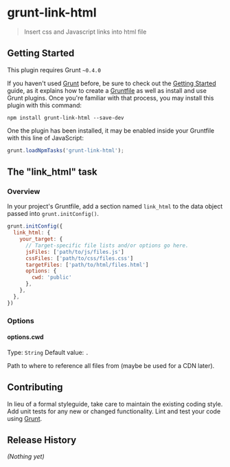 # grunt-link-html

> Insert css and Javascript links into html file

## Getting Started
This plugin requires Grunt `~0.4.0`

If you haven't used [Grunt](http://gruntjs.com/) before, be sure to check out the [Getting Started](http://gruntjs.com/getting-started) guide, as it explains how to create a [Gruntfile](http://gruntjs.com/sample-gruntfile) as well as install and use Grunt plugins. Once you're familiar with that process, you may install this plugin with this command:

```shell
npm install grunt-link-html --save-dev
```

One the plugin has been installed, it may be enabled inside your Gruntfile with this line of JavaScript:

```js
grunt.loadNpmTasks('grunt-link-html');
```

## The "link_html" task

### Overview
In your project's Gruntfile, add a section named `link_html` to the data object passed into `grunt.initConfig()`.

```js
grunt.initConfig({
  link_html: {
    your_target: {
      // Target-specific file lists and/or options go here.
      jsFiles: ['path/to/js/files.js']
      cssFiles: ['path/to/css/files.css']
      targetFiles: ['path/to/html/files.html']
      options: {
        cwd: 'public'
      },
    },
  },
})
```

### Options

#### options.cwd
Type: `String`
Default value: `.`

Path to where to reference all files from (maybe be used for a CDN later).

## Contributing
In lieu of a formal styleguide, take care to maintain the existing coding style. Add unit tests for any new or changed functionality. Lint and test your code using [Grunt](http://gruntjs.com/).

## Release History
_(Nothing yet)_
